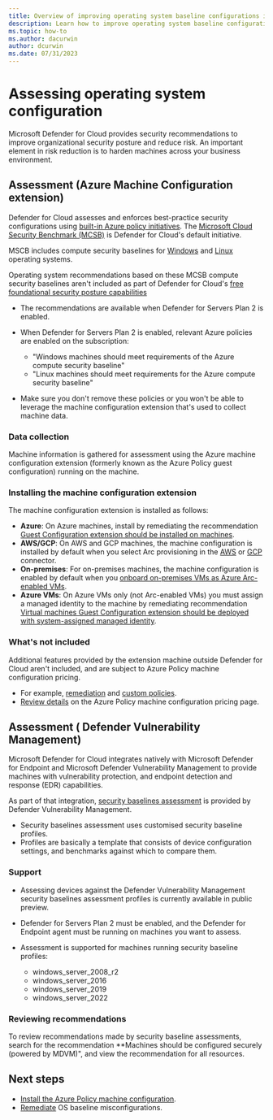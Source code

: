 ```yaml
---
title: Overview of improving operating system baseline configurations in Microsoft Defender for Cloud
description: Learn how to improve operating system baseline configurations in Microsoft Defender for Cloud
ms.topic: how-to
ms.author: dacurwin
author: dcurwin
ms.date: 07/31/2023
---
```


# Assessing operating system configuration

Microsoft Defender for Cloud provides security recommendations to improve organizational security posture and reduce risk. An important element in risk reduction is to harden machines across your business environment.

## Assessment (Azure Machine Configuration extension)

Defender for Cloud assesses and enforces best-practice security configurations using [built-in Azure policy initiatives](policy-reference.md). The [Microsoft Cloud Security Benchmark (MCSB)](/security/benchmark/azure/introduction) is Defender for Cloud's default initiative.

MSCB includes compute security baselines for [Windows](/azure/governance/policy/samples/guest-configuration-baseline-windows) and [Linux](/azure/governance/policy/samples/guest-configuration-baseline-linux) operating systems. 

Operating system recommendations based on these MCSB compute security baselines aren't included as part of Defender for Cloud's [free foundational security posture capabilities](concept-cloud-security-posture-management.md#cspm-features)


- The recommendations are available when Defender for Servers Plan 2 is enabled.
- When Defender for Servers Plan 2 is enabled, relevant Azure policies are enabled on the subscription:

    - "Windows machines should meet requirements of the Azure compute security baseline" 
    - "Linux machines should meet requirements for the Azure compute security baseline"

- Make sure you don't remove these policies or you won't be able to leverage the machine configuration extension that's used to collect machine data.

### Data collection

Machine information is gathered for assessment using the Azure machine configuration extension (formerly known as the Azure Policy guest configuration) running on the machine.

### Installing the machine configuration extension

The machine configuration extension is installed as follows:

- **Azure**: On Azure machines, install by remediating the recommendation [Guest Configuration extension should be installed on machines](https://portal.azure.com/#blade/Microsoft_Azure_Security/RecommendationsBlade/assessmentKey/6c99f570-2ce7-46bc-8175-cde013df43bc).
- **AWS/GCP**: On AWS and GCP machines, the machine configuration is installed by default when you select Arc provisioning in the [AWS](quickstart-onboard-aws.md) or [GCP](quickstart-onboard-gcp.md) connector.
- **On-premises**: For on-premises machines, the machine configuration is enabled by default when you [onboard on-premises VMs as Azure Arc-enabled VMs](/azure/azure-arc/servers/learn/quick-enable-hybrid-vm).
- **Azure VMs**: On Azure VMs only (not Arc-enabled VMs) you must assign a managed identity to the machine by remediating recommendation [Virtual machines Guest Configuration extension should be deployed with system-assigned managed identity](https://portal.azure.com/#blade/Microsoft_Azure_Security/RecommendationsBlade/assessmentKey/69133b6b-695a-43eb-a763-221e19556755).

### What's not included

Additional features provided by the extension machine outside Defender for Cloud aren't included, and are subject to Azure Policy machine configuration pricing. 

- For example, [remediation](/azure/governance/machine-configuration/concepts/remediation-options) and [custom policies](/azure/governance/machine-configuration/how-to/create-policy-definition).
- [Review details](https://azure.microsoft.com/pricing/details/azure-policy/?msockid=06fc23a2aac2601229353214abbf61f1) on the Azure Policy machine configuration pricing page.


## Assessment ( Defender Vulnerability Management)

Microsoft Defender for Cloud integrates natively with Microsoft Defender for Endpoint and Microsoft Defender Vulnerability Management to provide machines with vulnerability protection, and endpoint detection and response (EDR) capabilities.

As part of that integration, [security baselines assessment](/defender-vulnerability-management/tvm-security-baselines) is provided by Defender Vulnerability Management. 

- Security baselines assessment uses customised security baseline profiles.
- Profiles are basically a template that consists of device configuration settings, and benchmarks against which to compare them.

### Support

- Assessing devices against the Defender Vulnerability Management security baselines assessment profiles is currently available in public preview.
- Defender for Servers Plan 2 must be enabled, and the Defender for Endpoint agent must be running on machines you want to assess.
- Assessment is supported for machines running security baseline profiles:

    - windows_server_2008_r2
    - windows_server_2016
    - windows_server_2019
    - windows_server_2022

### Reviewing recommendations

To review recommendations made by security baseline assessments, search for the recommendation **Machines should be configured securely (powered by MDVM)", and view the recommendation for all resources.

## Next steps

- [Install the Azure Policy machine configuration](security-baseline-guest-configuration.md).
- [Remediate](apply-security-baseline.md) OS baseline misconfigurations.

